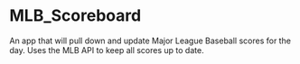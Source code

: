 # MLB_Scoreboard

An app that will pull down and update Major League Baseball scores for the day.  Uses the MLB API to keep all scores up to date.
